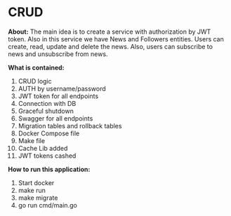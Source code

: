 # CRUD

**About:**
The main idea is to create a service with authorization by JWT token.
Also in this service we have News and Followers entities.
Users can create, read, update and delete the news. Also, users can subscribe to news and unsubscribe from news.


**What is contained:**
1. CRUD logic
2. AUTH by username/password
3. JWT token for all endpoints
4. Connection with DB
5. Graceful shutdown
6. Swagger for all endpoints
7. Migration tables and rollback tables
8. Docker Compose file
9. Make file
10. Cache Lib added
11. JWT tokens cashed

**How to run this application:**
1. Start docker
2. make run
3. make migrate 
4. go run cmd/main.go

